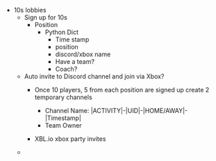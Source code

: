 - 10s lobbies
	- Sign up for 10s
		- Position
			- Python Dict
				- Time stamp
				- position
				- discord/xbox name
				- Have a team?
				- Coach?
	- Auto invite to Discord channel and join via Xbox?
		- Once 10 players, 5 from each position are signed up create 2 temporary channels
			- Channel Name: |ACTIVITY|-|UID|-|HOME/AWAY|-|Timestamp|
			- Team Owner
						
		- XBL.io xbox party invites
	- 